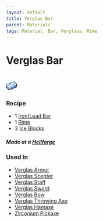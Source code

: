 ```yaml
---
layout: default
title: Verglas Bar
parent: Materials
tags: Material, Bar, Verglass, Rime
---
```


# Verglas Bar
#
![Icon](https://raw.githubusercontent.com/RickLugtigheid/SupernovaMod/main/Items/Materials/VerglasBar.png)

### Recipe
- 1 [Iron/Lead Bar](https://terraria-archive.fandom.com/wiki/Iron_Bar)
- 1 [Rime](https://ricklugtigheid.github.io/SupernovaMod/docs/items/materials/rime)
- 3 [Ice Blocks](https://terraria.fandom.com/wiki/Woods)

##### Made at a [Hellforge](https://terraria.fandom.com/wiki/Work_Benches)


### Used In
- [Verglas Armor](https://ricklugtigheid.github.io/SupernovaMod/docs/items/armor/verglass_set/)
- [Verglas Scepter](https://ricklugtigheid.github.io/SupernovaMod/docs/items/weapons/verglas_scepter/)
- [Verglas Staff](https://ricklugtigheid.github.io/SupernovaMod/docs/items/weapons/verglas_staff/)
- [Verglas Sword](https://ricklugtigheid.github.io/SupernovaMod/docs/items/weapons/verglas_sword/)
- [Verglas Bow](https://ricklugtigheid.github.io/SupernovaMod/docs/items/weapons/verglas_bow/)
- [Verglas Throwing Axe](https://ricklugtigheid.github.io/SupernovaMod/docs/items/weapons/verglas_throwing_axe/)
- [Verglas Hamaxe](https://ricklugtigheid.github.io/SupernovaMod/docs/items/tools/verglas_hamaxe/)
- [Zirconium Pickaxe](https://ricklugtigheid.github.io/SupernovaMod/docs/items/tools/verglas_pickaxe/)